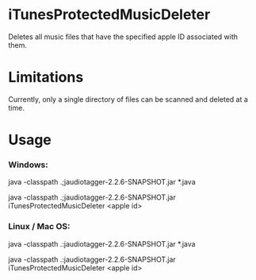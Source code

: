 # iTunesProtectedMusicDeleter
Deletes all music files that have the specified apple ID associated with them.

# Limitations
Currently, only a single directory of files can be scanned and deleted at a time.

# Usage

### Windows:  
java -classpath .;jaudiotagger-2.2.6-SNAPSHOT.jar *.java

java -classpath .;jaudiotagger-2.2.6-SNAPSHOT.jar iTunesProtectedMusicDeleter \<apple id\>

### Linux / Mac OS:
java -classpath .:jaudiotagger-2.2.6-SNAPSHOT.jar *.java

java -classpath .:jaudiotagger-2.2.6-SNAPSHOT.jar iTunesProtectedMusicDeleter \<apple id\>